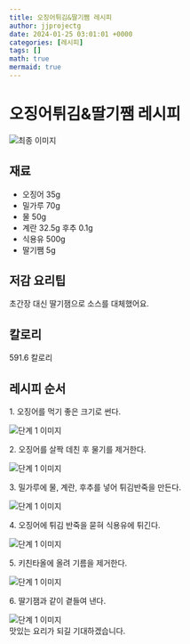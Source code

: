 ```yaml
---
title: 오징어튀김&딸기쨈 레시피
author: jjprojectg
date: 2024-01-25 03:01:01 +0000
categories: [레시피]
tags: []
math: true
mermaid: true
---
```

<meta name="og:type" content="website"/>
<meta charset="UTF-8"/>
<div class="header">
  <h1>오징어튀김&딸기쨈 레시피</h1>
</div>

<div class="container my-4">
  <div class="row">
    <div class="col-12 col-md-6">
      <div class="recipe-image">
        <img src="http://www.foodsafetykorea.go.kr/uploadimg/20200313/20200313052539_1584087939467.JPG" class="step-image" alt="최종 이미지"/>
      </div>
    </div>
    <div class="col-12 col-md-6">
      <div class="ingredients">
        <h2>재료</h2>
        <ul class="card">
          <li> 오징어 35g </li>
          <li>  밀가루 70g </li>
          <li>  물 50g </li>
          <li>  계란 32.5g 후추 0.1g </li>
          <li>  식용유 500g </li>
          <li>  딸기쨈 5g </li>
</ul>
      </div>
    </div>
    <div class="col-12 col-md-6">
      <div class="ingredients">
        <h2>저감 요리팁</h2>
        <div class="card"> 
          <p>
            초간장 대신 딸기잼으로 소스를 대체했어요.
          </p>
        </div>
      </div>
      <div class="ingredients">
        <h2>칼로리</h2>
        <div class="card"> 
          <p>
            591.6 칼로리
          </p>
        </div>
      </div>
    </div>
  </div>

  <h2 class="my-4">레시피 순서</h2>
  <div class="card recipe-card">
    <div class="card-body recipe-step">
      <p class="card-text step-description">1. 오징어를 먹기 좋은 크기로 썬다.</p>
      <img src="http://www.foodsafetykorea.go.kr/uploadimg/20200313/20200313053452_1584088492597.JPG" alt="단계 1 이미지" class="step-image"/>
    </div>
  </div>
  <div class="card recipe-card">
    <div class="card-body recipe-step">
      <p class="card-text step-description">2. 오징어를 살짝 데친 후 물기를 제거한다.</p>
      <img src="http://www.foodsafetykorea.go.kr/uploadimg/20200313/20200313053503_1584088503310.JPG" alt="단계 1 이미지" class="step-image"/>
    </div>
  </div>
  <div class="card recipe-card">
    <div class="card-body recipe-step">
      <p class="card-text step-description">3. 밀가루에 물, 계란, 후추를 넣어 튀김반죽을 만든다.</p>
      <img src="http://www.foodsafetykorea.go.kr/uploadimg/20200313/20200313053514_1584088514732.JPG" alt="단계 1 이미지" class="step-image"/>
    </div>
  </div>
  <div class="card recipe-card">
    <div class="card-body recipe-step">
      <p class="card-text step-description">4. 오징어에 튀김 반죽을 묻혀 식용유에 튀긴다.</p>
      <img src="http://www.foodsafetykorea.go.kr/uploadimg/20200313/20200313053526_1584088526973.JPG" alt="단계 1 이미지" class="step-image"/>
    </div>
  </div>
  <div class="card recipe-card">
    <div class="card-body recipe-step">
      <p class="card-text step-description">5. 키친타올에 올려 기름을 제거한다.</p>
      <img src="http://www.foodsafetykorea.go.kr/uploadimg/20200313/20200313053537_1584088537565.JPG" alt="단계 1 이미지" class="step-image"/>
    </div>
  </div>
  <div class="card recipe-card">
    <div class="card-body recipe-step">
      <p class="card-text step-description">6. 딸기잼과 같이 곁들여 낸다.</p>
      <img src="http://www.foodsafetykorea.go.kr/uploadimg/20200313/20200313053550_1584088550945.JPG" alt="단계 1 이미지" class="step-image"/>
    </div>
  </div>

</div>
맛있는 요리가 되길 기대하겠습니다.
